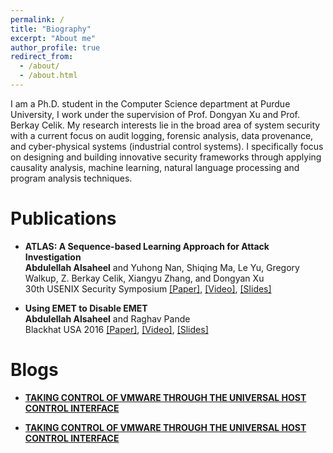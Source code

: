 ```yaml
---
permalink: /
title: "Biography"
excerpt: "About me"
author_profile: true
redirect_from: 
  - /about/
  - /about.html
---
```


I am a Ph.D. student in the Computer Science department at Purdue University, I work under the supervision of Prof. Dongyan Xu and Prof. Berkay Celik. My research interests lie in the broad area of system security with a current focus on audit logging, forensic analysis, data provenance, and cyber-physical systems (industrial control systems). I specifically focus on designing and building innovative security frameworks through applying causality analysis, machine learning, natural language processing and program analysis techniques.

Publications
============
<ul>
	<li><b>ATLAS: A Sequence-based Learning Approach for Attack Investigation</b>
			<br/>
			<b>Abdulellah Alsaheel</b> and Yuhong Nan, Shiqing Ma, Le Yu, Gregory Walkup, Z. Berkay Celik, Xiangyu Zhang, and Dongyan Xu
			<br/>
			30th USENIX Security Symposium <a href="/files/ATLAS.pdf">[Paper]</a>, <a href="https://youtu.be/***">[Video]</a>, <a href="/files/ATLAS_slides.pdf">[Slides]</a> 
			<br/>
	</li>
</ul>

<ul>
	<li><b>Using EMET to Disable EMET</b>
			<br/>
			<b>Abdulellah Alsaheel</b> and Raghav Pande
			<br/>
			Blackhat USA 2016 <a href="/files/EMET.pdf">[Paper]</a>, <a href="https://youtu.be/rDYgxfmUwi8">[Video]</a>, <a href="/files/EMET_slides.pdf">[Slides]</a> 
			<br/>
	</li>
</ul>

Blogs
============
<ul>
	<li><a href="https://www.thezdi.com/blog/2019/8/15/taking-control-of-vmware-through-the-universal-host-control-interface-part-2"><b>TAKING CONTROL OF VMWARE THROUGH THE UNIVERSAL HOST CONTROL INTERFACE</b></a>
			<br/>
	</li>
</ul>

<ul>
	<li><a href="https://www.thezdi.com/blog/2019/8/15/taking-control-of-vmware-through-the-universal-host-control-interface-part-2"><b>TAKING CONTROL OF VMWARE THROUGH THE UNIVERSAL HOST CONTROL INTERFACE</b></a>
			<br/>
	</li>
</ul>
